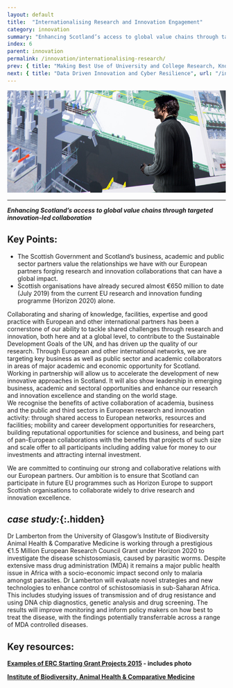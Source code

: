 ```yaml
---
layout: default
title:  "Internationalising Research and Innovation Engagement"
category: innovation
summary: "Enhancing Scotland’s access to global value chains through targeted innovation-led collaboration"
index: 6
parent: innovation
permalink: /innovation/internationalising-research/
prev: { title: "Making Best Use of University and College Research, Knowledge and Talent", url: "/innovation/university-research/" }
next: { title: "Data Driven Innovation and Cyber Resilience", url: "/innovation/data-driven/" }
---
```


![A photograph of a presenter demonstrating software developed by the Glasgow School of Art Simulation School](/assets/images/pageimages/Innovation.25.jpg)

---
***Enhancing Scotland’s access to global value chains through targeted innovation-led collaboration***

## Key Points:

* The Scottish Government and Scotland’s business, academic and public sector partners value the relationships we have with our European partners forging research and innovation collaborations that can have a global impact.  
* Scottish organisations have already secured almost €650 million to date (July 2019) from the current EU research and innovation funding programme (Horizon 2020) alone.

Collaborating and sharing of knowledge, facilities, expertise and good practice with European and other international partners has been a cornerstone of our ability to tackle shared challenges through research and innovation, both here and at a global level, to contribute to the Sustainable Development Goals of the UN, and has driven up the quality of our research. Through European and other international networks, we are targeting key business as well as public sector and academic collaborators in areas of major academic and economic opportunity for Scotland. Working in partnership will allow us to accelerate the development of new innovative approaches in Scotland. It will also show leadership in emerging business, academic and sectoral opportunities and enhance our research and innovation excellence and standing on the world stage.  
We recognise the benefits of active collaboration of academia, business and the public and third sectors in European research and innovation activity: through shared access to European networks, resources and facilities; mobility and career development opportunities for researchers, building reputational opportunities for science and business, and being part of pan-European collaborations with the benefits that projects of such size and scale offer to all participants including  adding value for money to our investments and attracting internal investment.  

We are committed to continuing our strong and collaborative relations with our European partners.  Our ambition is to ensure that Scotland can participate in future EU programmes such as Horizon Europe to support Scottish organisations to collaborate widely to drive research and innovation excellence.  

<div class="case-study" markdown="1">

## *case study:*{:.hidden}

Dr Lamberton from the University of Glasgow’s Institute of Biodiversity Animal Health & Comparative Medicine is working through a prestigious €1.5 Million European Research Council Grant under Horizon 2020 to investigate the disease schistosomiasis, caused by parasitic worms.  Despite extensive mass drug administration (MDA) it remains a major public health issue in Africa with a socio-economic impact second only to malaria amongst parasites.  Dr Lamberton will evaluate novel strategies and new technologies to enhance control of schistosomiasis in sub-Saharan Africa. This includes studying issues of transmission and of drug resistance and using DNA chip diagnostics, genetic analysis and drug screening. The results will improve monitoring and inform policy makers on how best to treat the disease, with the findings potentially transferrable across a range of MDA controlled diseases.
</div>

## Key resources:

**[Examples of ERC Starting Grant Projects 2015](https://erc.europa.eu/sites/default/files/press_release/files/Examples_ERC_stg_projects_2015.pdf) - includes photo**

**[Institute of Biodiversity, Animal Health & Comparative Medicine](https://www.gla.ac.uk/researchinstitutes/bahcm/staff/poppylamberton/#/grants,researchinterests)**
